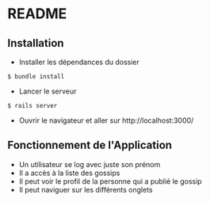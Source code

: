 # README

## Installation
* Installer les dépendances du dossier
```shell
$ bundle install
```
* Lancer le serveur
```shell
$ rails server
```
* Ouvrir le navigateur et aller sur http://localhost:3000/

## Fonctionnement de l'Application

* Un utilisateur se log avec juste son prénom
* Il a accès à la liste des gossips
* Il peut voir le profil de la personne qui a publié le gossip
* Il peut naviguer sur les différents onglets
